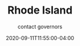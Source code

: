 ---
date: 2020-09-11T11:55:00-04:00
title: "Rhode Island"
ab: "RI"
seo_title: "Contact Rhode Island Governor"
description: Contact Rhode Island Governor
author: contact governors
url: /rhode-island/
weight: 1
---